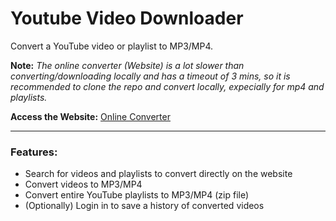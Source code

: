 # Youtube Video Downloader
Convert a YouTube video or playlist to MP3/MP4.

**Note:** *The online converter (Website) is a lot slower than converting/downloading locally and has a timeout of 3 mins, so it is recommended to clone the repo and convert locally, expecially for mp4 and playlists.*

**Access the Website:** [Online Converter](https://youtube-video-downloader-yn9a.onrender.com)

---

### Features:
- Search for videos and playlists to convert directly on the website
- Convert videos to MP3/MP4
- Convert entire YouTube playlists to MP3/MP4 (zip file)
- (Optionally) Login in to save a history of converted videos
